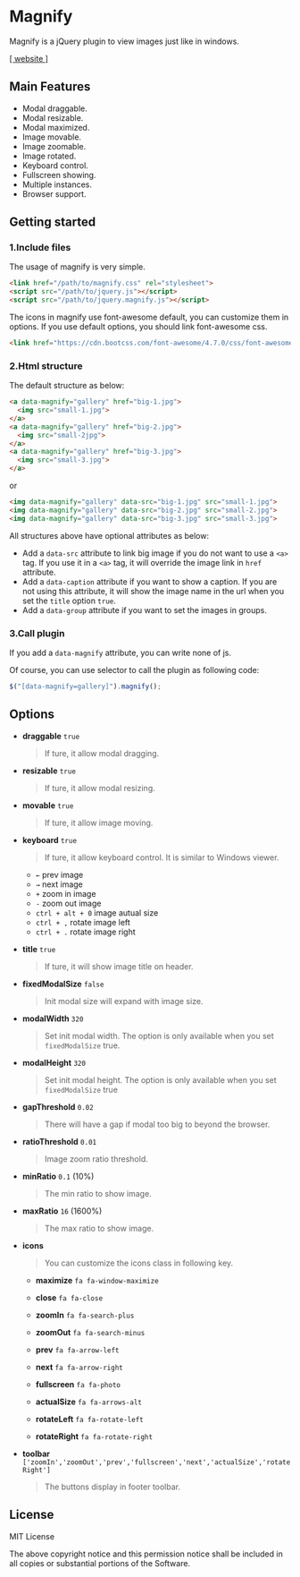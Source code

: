 # Magnify

Magnify is a jQuery plugin to view images just like in windows. 

[[ website ]](https://nzbin.github.io/magnify/)

## Main Features

+ Modal draggable.
+ Modal resizable.
+ Modal maximized.
+ Image movable.
+ Image zoomable.
+ Image rotated.
+ Keyboard control.
+ Fullscreen showing.
+ Multiple instances.
+ Browser support.

## Getting started

### 1.Include files

The usage of magnify is very simple.

```html
<link href="/path/to/magnify.css" rel="stylesheet">
<script src="/path/to/jquery.js"></script>
<script src="/path/to/jquery.magnify.js"></script>
```
The icons in magnify use font-awesome default, you can customize them in options. If you use default options, you should link font-awesome css.

```html
<link href="https://cdn.bootcss.com/font-awesome/4.7.0/css/font-awesome.min.css" rel="stylesheet">
```

### 2.Html structure

The default structure as below:

```html
<a data-magnify="gallery" href="big-1.jpg">
  <img src="small-1.jpg">
</a>
<a data-magnify="gallery" href="big-2.jpg">
  <img src="small-2jpg">
</a>
<a data-magnify="gallery" href="big-3.jpg">
  <img src="small-3.jpg">
</a>
```

or

```html
<img data-magnify="gallery" data-src="big-1.jpg" src="small-1.jpg">
<img data-magnify="gallery" data-src="big-2.jpg" src="small-2.jpg">
<img data-magnify="gallery" data-src="big-3.jpg" src="small-3.jpg">
```

All structures above have optional attributes as below:
- Add a `data-src` attribute to link big image if you do not want to use a `<a> ` tag. If you use it in a `<a>` tag, it will override the image link in `href` attribute.
- Add a `data-caption` attribute if you want to show a caption. If you are not using this attribute, it will show the image name in the url when you set the `title` option `true`.
- Add a `data-group` attribute if you want to set the images in groups.

### 3.Call plugin

If you add a `data-magnify` attribute, you can write none of js.

Of course, you can use selector to call the plugin as following code:

```js
$("[data-magnify=gallery]").magnify();
```

## Options

- **draggable** `true`
  >If ture, it allow modal dragging.
  
- **resizable** `true`
  >If ture, it allow modal resizing.
  
- **movable** `true`
  >If ture, it allow image moving.
  
- **keyboard** `true`
  >	If ture, it allow keyboard control. It is similar to Windows viewer.
  
  - `←` prev image
  - `→` next image
  - `+` zoom in image
  - `-` zoom out image
  - `ctrl + alt + 0` image autual size
  - `ctrl + ,` rotate image left
  - `ctrl + .` rotate image right


- **title** `true`
  > If ture, it will show image title on header.

- **fixedModalSize** `false`
  > Init modal size will expand with image size.

- **modalWidth** `320`
  > Set init modal width. The option is only available when you set `fixedModalSize` true.

- **modalHeight** `320`
  > Set init modal height. The option is only available when you set `fixedModalSize` true

- **gapThreshold** `0.02`
  > There will have a gap if modal too big to beyond the browser.

- **ratioThreshold** `0.01`
  > Image zoom ratio threshold.

- **minRatio** `0.1` (10%)
  > The min ratio to show image.

- **maxRatio** `16` (1600%)
  > The max ratio to show image.

- **icons** 
  > You can customize the icons class in following key.
  
  - **maximize** `fa fa-window-maximize` 

  - **close** `fa fa-close` 

  - **zoomIn** `fa fa-search-plus` 

  - **zoomOut** `fa fa-search-minus` 

  - **prev** `fa fa-arrow-left` 

  - **next** `fa fa-arrow-right` 

  - **fullscreen** `fa fa-photo` 

  - **actualSize** `fa fa-arrows-alt` 
 
  - **rotateLeft** `fa fa-rotate-left` 

  - **rotateRight** `fa fa-rotate-right` 

    

- **toolbar** `['zoomIn','zoomOut','prev','fullscreen','next','actualSize','rotateRight']`
  >	The buttons display in footer toolbar.



## License

MIT License

The above copyright notice and this permission notice shall be included in all
copies or substantial portions of the Software.